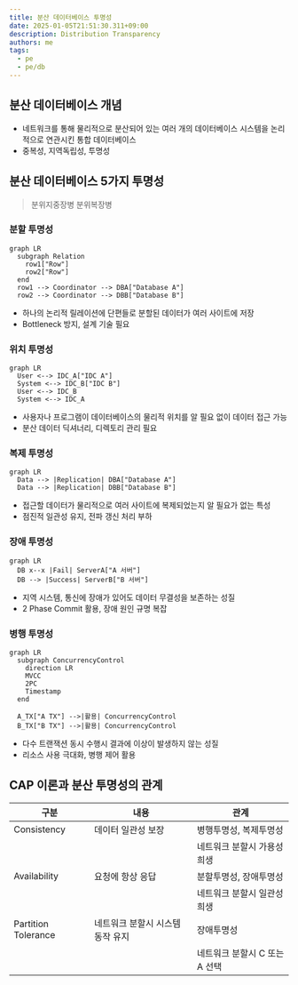 ```yaml
---
title: 분산 데이터베이스 투명성
date: 2025-01-05T21:51:30.311+09:00
description: Distribution Transparency
authors: me
tags:
  - pe
  - pe/db
---
```


## 분산 데이터베이스 개념

- 네트워크를 통해 물리적으로 분산되어 있는 여러 개의 데이터베이스 시스템을 논리적으로 연관시킨 통합 데이터베이스
- 중복성, 지역독립성, 투명성

## 분산 데이터베이스 5가지 투명성

> 분위지중장병
> 분위복장병

### 분할 투명성

```mermaid
graph LR
  subgraph Relation
    row1["Row"]
    row2["Row"]
  end
  row1 --> Coordinator --> DBA["Database A"]
  row2 --> Coordinator --> DBB["Database B"]
```

- 하나의 논리적 릴레이션에 단편들로 분할된 데이터가 여러 사이트에 저장
- Bottleneck 방지, 설계 기술 필요

### 위치 투명성

```mermaid
graph LR
  User <--> IDC_A["IDC A"]
  System <--> IDC_B["IDC B"]
  User <--> IDC_B
  System <--> IDC_A
```

- 사용자나 프로그램이 데이터베이스의 물리적 위치를 알 필요 없이 데이터 접근 가능
- 분산 데이터 딕셔너리, 디렉토리 관리 필요

### 복제 투명성

```mermaid
graph LR
  Data --> |Replication| DBA["Database A"]
  Data --> |Replication| DBB["Database B"]
```

- 접근할 데이터가 물리적으로 여러 사이트에 복제되었는지 알 필요가 없는 특성
- 점진적 일관성 유지, 전파 갱신 처리 부하

### 장애 투명성

```mermaid
graph LR
  DB x--x |Fail| ServerA["A 서버"]
  DB --> |Success| ServerB["B 서버"]
```

- 지역 시스템, 통신에 장애가 있어도 데이터 무결성을 보존하는 성질
- 2 Phase Commit 활용, 장애 원인 규명 복잡

### 병행 투명성

```mermaid
graph LR
  subgraph ConcurrencyControl
    direction LR
    MVCC
    2PC
    Timestamp
  end

  A_TX["A TX"] -->|활용| ConcurrencyControl
  B_TX["B TX"] -->|활용| ConcurrencyControl
```

- 다수 트랜잭션 동시 수행시 결과에 이상이 발생하지 않는 성질
- 리소스 사용 극대화, 병행 제어 활용

## CAP 이론과 분산 투명성의 관계

| 구분 | 내용 | 관계 |
| --- | --- | --- |
| Consistency | 데이터 일관성 보장 | 병행투명성, 복제투명성 |
| | | 네트워크 분할시 가용성 희생 |
| Availability | 요청에 항상 응답 | 분할투명성, 장애투명성 |
| | | 네트워크 분할시 일관성 희생 |
| Partition Tolerance | 네트워크 분할시 시스템 동작 유지 | 장애투명성 |
| | | 네트워크 분할시 C 또는 A 선택 |
